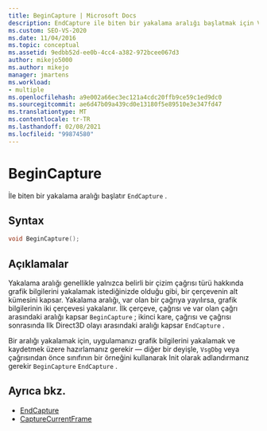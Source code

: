 ```yaml
---
title: BeginCapture | Microsoft Docs
description: EndCapture ile biten bir yakalama aralığı başlatmak için VsgDbg sınıfının BeginCapture yöntemini kullanın.
ms.custom: SEO-VS-2020
ms.date: 11/04/2016
ms.topic: conceptual
ms.assetid: 9edbb52d-ee0b-4cc4-a382-972bcee067d3
author: mikejo5000
ms.author: mikejo
manager: jmartens
ms.workload:
- multiple
ms.openlocfilehash: a9e002a66ec3ec121a4cdc20ffb9ce59c1ed9dc0
ms.sourcegitcommit: ae6d47b09a439cd0e13180f5e89510e3e347fd47
ms.translationtype: MT
ms.contentlocale: tr-TR
ms.lasthandoff: 02/08/2021
ms.locfileid: "99874580"
---
```

# <a name="begincapture"></a>BeginCapture
İle biten bir yakalama aralığı başlatır `EndCapture` .

## <a name="syntax"></a>Syntax

```C++
void BeginCapture();
```

## <a name="remarks"></a>Açıklamalar
 Yakalama aralığı genellikle yalnızca belirli bir çizim çağrısı türü hakkında grafik bilgilerini yakalamak istediğinizde olduğu gibi, bir çerçevenin alt kümesini kapsar. Yakalama aralığı, var olan bir çağrıya yayılırsa, grafik bilgilerinin iki çerçevesi yakalanır. İlk çerçeve, çağrısı ve var olan çağrı arasındaki aralığı kapsar `BeginCapture` ; ikinci kare, çağrısı ve çağrısı sonrasında Ilk Direct3D olayı arasındaki aralığı kapsar `EndCapture` .

 Bir aralığı yakalamak için, uygulamanızı grafik bilgilerini yakalamak ve kaydetmek üzere hazırlamanız gerekir — diğer bir deyişle, [](init.md) `VsgDbg` veya çağrısından önce sınıfının bir örneğini kullanarak Init olarak adlandırmanız gerekir `BeginCapture` `EndCapture` .

## <a name="see-also"></a>Ayrıca bkz.
- [EndCapture](endcapture.md)
- [CaptureCurrentFrame](capturecurrentframe.md)